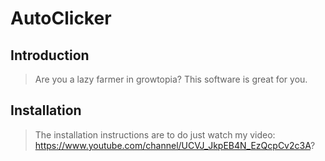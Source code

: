 # AutoClicker

## Introduction

> Are you a lazy farmer in growtopia? This software is great for you.

## Installation

> The installation instructions are to do just watch my video: https://www.youtube.com/channel/UCVJ_JkpEB4N_EzQcpCv2c3A?
